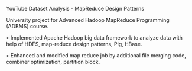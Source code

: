 YouTube Dataset Analysis - MapReduce Design Patterns

University project for Advanced Hadoop MapReduce Programming (ADBMS) course.

•	Implemented Apache Hadoop big data framework to analyze data with help of HDFS, map-reduce design patterns, Pig, HBase.

•	Enhanced and modified map reduce job by additional file merging code, combiner optimization, partition block.

